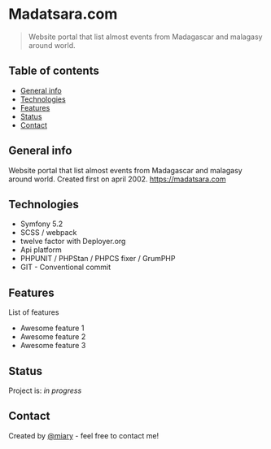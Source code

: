 # Madatsara.com
> Website portal that list almost events from Madagascar and malagasy around world.

## Table of contents
* [General info](#general-info)
* [Technologies](#technologies)
* [Features](#features)
* [Status](#status)
* [Contact](#contact)

## General info
Website portal that list almost events from Madagascar and malagasy around world. Created first on april 2002.
https://madatsara.com 

## Technologies

* Symfony 5.2
* SCSS / webpack
* twelve factor with Deployer.org  
* Api platform 
* PHPUNIT / PHPStan / PHPCS fixer / GrumPHP
* GIT - Conventional commit

## Features
List of features 

* Awesome feature 1
* Awesome feature 2
* Awesome feature 3 

## Status
Project is: _in progress_

## Contact
Created by [@miary](https://miary.dev/) - feel free to contact me!
